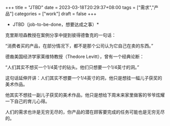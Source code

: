 +++
title = "JTBD"
date = 2023-03-18T20:29:37+08:00
tags = ["需求","产品"]
categories = ["work"]
draft = false
+++

* JTBD（job-to-be-done，想要达成之事）*

克里斯坦森教授在案例分享中提到彼得德鲁克的一句话：

“消费者买的产品，在部分情况下，都不是那个公司认为它自己在卖的东西。”

德裔美国经济学家莱维特教授（Thedore Levitt），曾有一个经典论断：

“人们其实不想买一个1/4英寸的钻头。他们只想要一个1/4英寸的洞。”

这句话延伸开讲：人们其实不想要一个1/4英寸的洞，他只是想挂一幅儿子获奖的美术作品。

他其实不想挂一副儿子获奖的美术作品，他只是想给下周末来家里做客的爷爷炫耀一下自己的育儿心得。 

人们的需求也许是无穷无尽的，你产品的潜在顾客要完成的任务可能也是无穷无尽的。